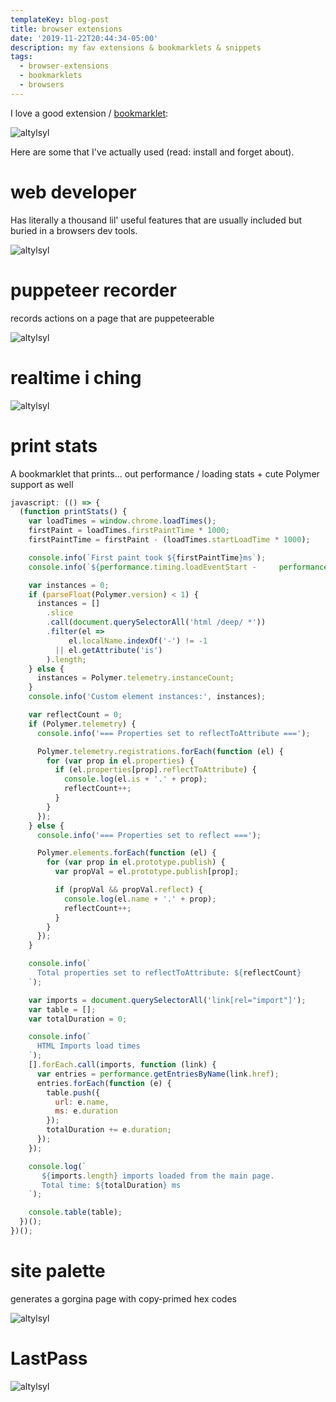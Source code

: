 ```yaml
---
templateKey: blog-post
title: browser extensions
date: '2019-11-22T20:44:34-05:00'
description: my fav extensions & bookmarklets & snippets
tags:
  - browser-extensions
  - bookmarklets
  - browsers
---
```

I love a good extension / [bookmarklet](https://gist.github.com/caseywatts/c0cec1f89ccdb8b469b1):

![altylsyl](https://res.cloudinary.com/cloudimgts/image/upload/v1574474775/aczhbyw1gqgicjcqsolk.png)

Here are some that I've actually used (read: install and forget about). 

# web developer

Has literally a thousand lil' useful features that are usually included but buried in a browsers dev tools. 

![altylsyl](https://res.cloudinary.com/cloudimgts/image/upload/v1574485721/fa7w4gelrb3ufxpricnw.png)

# puppeteer recorder 

records actions on a page that are puppeteerable 

![altylsyl](https://res.cloudinary.com/cloudimgts/image/upload/v1574474818/cjl6hwntk6g7nbsswxdu.png)

# realtime i ching 

![altylsyl](https://res.cloudinary.com/cloudimgts/image/upload/v1574474592/wuw93srglq8fre341o69.png)

# print stats 

A bookmarklet that prints... out performance / loading stats + cute Polymer support as well

```javascript
javascript: (() => {
  (function printStats() {
    var loadTimes = window.chrome.loadTimes();
    firstPaint = loadTimes.firstPaintTime * 1000;
    firstPaintTime = firstPaint - (loadTimes.startLoadTime * 1000);

    console.info(`First paint took ${firstPaintTime}ms`);
    console.info(`${performance.timing.loadEventStart -     performance.timing.navigationStart}ms`);

    var instances = 0;
    if (parseFloat(Polymer.version) < 1) {
      instances = []
        .slice
        .call(document.querySelectorAll('html /deep/ *'))
        .filter(el => 
             el.localName.indexOf('-') != -1 
          || el.getAttribute('is')
        ).length;
    } else {
      instances = Polymer.telemetry.instanceCount;
    }
    console.info('Custom element instances:', instances);

    var reflectCount = 0;
    if (Polymer.telemetry) {
      console.info('=== Properties set to reflectToAttribute ===');

      Polymer.telemetry.registrations.forEach(function (el) {
        for (var prop in el.properties) {
          if (el.properties[prop].reflectToAttribute) {
            console.log(el.is + '.' + prop);
            reflectCount++;
          }
        }
      });
    } else {
      console.info('=== Properties set to reflect ===');

      Polymer.elements.forEach(function (el) {
        for (var prop in el.prototype.publish) {
          var propVal = el.prototype.publish[prop];

          if (propVal && propVal.reflect) {
            console.log(el.name + '.' + prop);
            reflectCount++;
          }
        }
      });
    }

    console.info(`
      Total properties set to reflectToAttribute: ${reflectCount}
    `);

    var imports = document.querySelectorAll('link[rel="import"]');
    var table = [];
    var totalDuration = 0;

    console.info(`
      HTML Imports load times
    `);
    [].forEach.call(imports, function (link) {
      var entries = performance.getEntriesByName(link.href);
      entries.forEach(function (e) {
        table.push({
          url: e.name,
          ms: e.duration
        });
        totalDuration += e.duration;
      });
    });

    console.log(`
       ${imports.length} imports loaded from the main page. 
       Total time: ${totalDuration} ms
    `);

    console.table(table);
  })();
})();
```

# site palette

generates a gorgina page with copy-primed hex codes

![altylsyl](https://res.cloudinary.com/cloudimgts/image/upload/v1574473469/xtwmvuy0plbpfvvzp6g1.png)

# LastPass



![altylsyl](https://res.cloudinary.com/cloudimgts/image/upload/v1574475555/f7ja3aex1h46rmbyzlyp.png)
